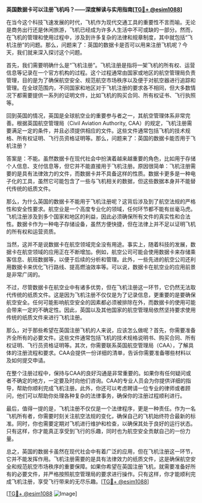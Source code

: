 **英国数据卡可以注册飞机吗？——深度解读与实用指南[[TG💪+ @esim1088](https://t.me/s/esim1088)]**

在当今这个科技飞速发展的时代，飞机作为现代交通工具的重要性不言而喻。无论是商务出行还是休闲旅游，飞机已经成为许多人生活中不可或缺的一部分。然而，在飞机的管理和使用过程中，涉及到许多复杂的法律和规章制度，其中就包括“飞机注册”的问题。那么，问题来了：英国的数据卡是否可以用来注册飞机呢？今天，我们就来深入探讨这个问题。

首先，我们需要明确什么是“飞机注册”。飞机注册是指将一架飞机的所有权、运营信息等记录在一个官方机构的过程。这个过程通常由国家或地区的航空管理局负责管理，目的是为了确保航空安全、规范航空市场秩序以及便于对航空器进行追踪和管理。在全球范围内，不同国家和地区对于飞机注册的要求各不相同，但大多数情况下都需要提供一系列的证明文件，比如飞机的购买合同、所有权证书、飞行执照等。

回到英国的情况，英国是全球航空业的重要参与者之一，其航空管理体系非常完善。根据英国航空管理局（Civil Aviation Authority, CAA）的规定，飞机注册需要满足一定的条件，并且必须提供相应的文件。这些文件通常包括飞机的技术规格、所有权证明、飞行员资格证明等。那么，问题来了：英国的数据卡能否用于飞机注册？

答案是：不能。虽然数据卡在现代社会中扮演着越来越重要的角色，比如用于存储个人信息、支付信息等，但它并不能直接用于飞机注册。原因很简单：飞机注册需要的是具有法律效力的文件，而数据卡并不具备这样的性质。数据卡更多是一种电子化的工具，虽然它可能包含了一些与飞机相关的数据，但这些数据本身并不能替代传统的纸质文件。

那么，为什么英国的数据卡不能用于飞机注册呢？这背后涉及到了航空法规的严格性和安全性要求。航空业是一个高度专业化的领域，任何环节都不能有丝毫马虎。飞机注册涉及到多个国家和地区的利益，因此必须确保所有文件的真实性和合法性。数据卡作为一种电子存储设备，虽然方便快捷，但在法律上并不足以证明飞机的所有权和运营资质。

当然，这并不是说数据卡在航空领域完全没有用途。事实上，随着科技的发展，数据卡在航空领域的应用正在不断增加。例如，航空公司可能会使用数据卡来存储乘客信息、航班数据等，以便于后续的分析和管理。此外，一些先进的航空公司还利用数据卡来优化飞行路线、提高燃油效率等。可以说，数据卡在航空业的应用前景是非常广阔的。

不过，尽管数据卡在航空业中有诸多优势，但在飞机注册这一环节，它仍然无法取代传统的纸质文件。这是因为飞机注册不仅仅是为了记录信息，更重要的是要确保航空安全。任何可能影响航空安全的因素都必须被排除在外，而数据卡的使用可能会带来一定的不确定性。因此，英国以及其他国家的航空管理局依然坚持要求使用传统的纸质文件来进行飞机注册。

那么，对于那些希望在英国注册飞机的人来说，应该怎么做呢？首先，你需要准备齐全所有的必要文件。这些文件通常包括飞机的技术规格说明书、购买合同、所有权证明、飞行员资格证明等。其次，你需要联系英国航空管理局（CAA），了解具体的注册流程和要求。CAA会提供一份详细的清单，告诉你需要准备哪些材料以及如何提交申请。

在整个注册过程中，保持与CAA的良好沟通是非常重要的。如果你有任何疑问或者不确定的地方，一定要及时向他们咨询。CAA的专业人员会为你提供详细的指导，帮助你顺利完成飞机注册。此外，你还可以考虑聘请一位专业的律师或者顾问，他们可以帮助你处理各种复杂的法律事务，确保你的注册过程顺利进行。

最后，值得一提的是，飞机注册不仅仅是一个法律程序，更是一种责任。作为一名飞机所有者，你需要时刻关注航空法规的变化，确保自己的飞机始终符合最新的标准。同时，你也需要定期对飞机进行维护和检查，以确保其处于良好的运行状态。只有这样，你才能真正享受到飞行的乐趣，同时也为航空安全贡献自己的一份力量。

总之，英国的数据卡虽然在现代社会中有着广泛的应用，但在飞机注册这一环节，它并不能发挥作用。飞机注册需要的是具有法律效力的纸质文件，这是确保航空安全和规范航空市场秩序的重要保障。如果你希望在英国注册飞机，就需要准备好所有的必要文件，并严格按照航空管理局的要求进行操作。只有这样，你才能顺利完成飞机注册，享受飞行带来的无尽乐趣。[[TG💪+ @esim1088](https://t.me/s/esim1088)]

[[TG💪+ @esim1088](https://t.me/s/esim1088) ![Image](https://i.postimg.cc/4NQfJmqS/Snipaste-2025-05-13-00-14-12.png)]